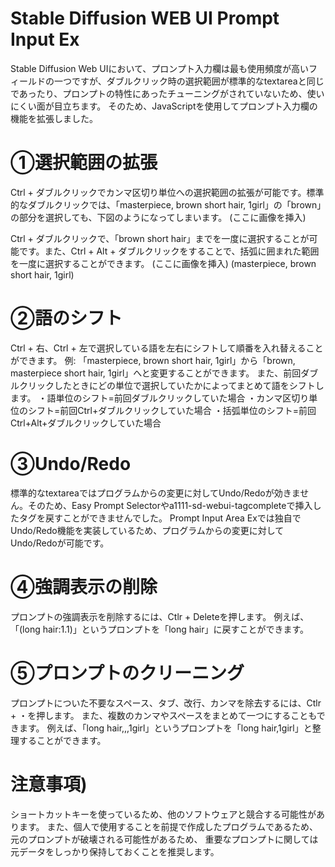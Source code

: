 # Stable Diffusion WEB UI Prompt Input Ex

Stable Diffusion Web UIにおいて、プロンプト入力欄は最も使用頻度が高いフィールドの一つですが、ダブルクリック時の選択範囲が標準的なtextareaと同じであったり、プロンプトの特性にあったチューニングがされていないため、使いにくい面が目立ちます。
そのため、JavaScriptを使用してプロンプト入力欄の機能を拡張しました。

# ①選択範囲の拡張
Ctrl + ダブルクリックでカンマ区切り単位への選択範囲の拡張が可能です。標準的なダブルクリックでは、「masterpiece, brown short hair, 1girl」の「brown」の部分を選択しても、下図のようになってしまいます。
(ここに画像を挿入)

Ctrl + ダブルクリックで、「brown short hair」までを一度に選択することが可能です。また、Ctrl + Alt + ダブルクリックをすることで、括弧に囲まれた範囲を一度に選択することができます。
(ここに画像を挿入)
(masterpiece, brown short hair, 1girl)

# ②語のシフト
Ctrl + 右、Ctrl + 左で選択している語を左右にシフトして順番を入れ替えることができます。
例: 「masterpiece, brown short hair, 1girl」から「brown, masterpiece short hair, 1girl」へと変更することができます。
また、前回ダブルクリックしたときにどの単位で選択していたかによってまとめて語をシフトします。
・語単位のシフト=前回ダブルクリックしていた場合
・カンマ区切り単位のシフト=前回Ctrl+ダブルクリックしていた場合
・括弧単位のシフト=前回Ctrl+Alt+ダブルクリックしていた場合

# ③Undo/Redo
標準的なtextareaではプログラムからの変更に対してUndo/Redoが効きません。そのため、Easy Prompt Selectorやa1111-sd-webui-tagcompleteで挿入したタグを戻すことができませんでした。
Prompt Input Area Exでは独自でUndo/Redo機能を実装しているため、プログラムからの変更に対してUndo/Redoが可能です。

# ④強調表示の削除
プロンプトの強調表示を削除するには、Ctlr + Deleteを押します。
例えば、「(long hair:1.1)」というプロンプトを「long hair」に戻すことができます。

# ⑤プロンプトのクリーニング
プロンプトについた不要なスペース、タブ、改行、カンマを除去するには、Ctlr + ・を押します。
また、複数のカンマやスペースをまとめて一つにすることもできます。
例えば、「long hair,,,1girl」というプロンプトを「long hair,1girl」と整理することができます。

# 注意事項)
ショートカットキーを使っているため、他のソフトウェアと競合する可能性があります。
また、個人で使用することを前提で作成したプログラムであるため、元のプロンプトが破壊される可能性があるため、
重要なプロンプトに関しては元データをしっかり保持しておくことを推奨します。
